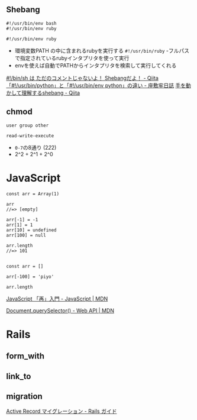 ## Shebang
```
#!/usr/bin/env bash
#!/usr/bin/env ruby
```
`#!/usr/bin/env ruby`
- 環境変数PATH の中に含まれるrubyを実行する
`#!/usr/bin/ruby`
-フルパスで指定されているrubyインタプリタを使って実行
- envを使えば自動でPATHからインタプリタを検索して実行してくれる

[#!/bin/sh は ただのコメントじゃないよ！ Shebangだよ！ - Qiita](https://qiita.com/mohira/items/566ca75d704072bcb26f)[「#!/usr/bin/python」と「#!/usr/bin/env python」の違い - 座敷牢日誌](http://zashikiro.hateblo.jp/entry/2012/09/22/125953)
[手を動かして理解するshebang - Qiita](https://qiita.com/takey/items/ae2124531fb57a197b22)



## chmod
```
user group other

read-write-execute
```
- `0-7`の8通り
(2*2*2)
- 2^2 + 2^1 + 2^0

# JavaScript
```
const arr = Array(1)

arr
//=> [empty]

arr[-1] = -1
arr[1] = 1
arr[10] = undefined
arr[100] = null

arr.length
//=> 101


const arr = []

arr[-100] = 'piyo'

arr.length
```
[JavaScript 「再」入門 - JavaScript | MDN](https://developer.mozilla.org/ja/docs/Web/JavaScript/A_re-introduction_to_JavaScript#Arrays)


[Document.querySelector() - Web API | MDN](https://developer.mozilla.org/ja/docs/Web/API/Document/querySelector)

# Rails
## form_with
## link_to

## migration
[Active Record マイグレーション - Rails ガイド](https://railsguides.jp/active_record_migrations.html)

